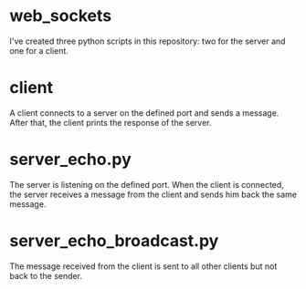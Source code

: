 # web_sockets
I've created three python scripts in this repository: two for the server and one for a client.

# client
A client connects to a server on the defined port and sends a message. After that, the client prints the response of the server.

# server_echo.py
The server is listening on the defined port. When the client is connected, the server receives a message from the client and sends him back the same message.

# server_echo_broadcast.py
The message received from the client is sent to all other clients but not back to the sender.
